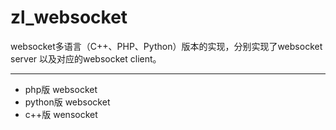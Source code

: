 # zl_websocket
websocket多语言（C++、PHP、Python）版本的实现，分别实现了websocket server 以及对应的websocket client。

----------

 - php版 websocket
 - python版 websocket
 - c++版 wensocket